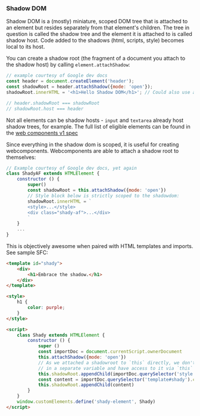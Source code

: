 ### Shadow DOM

Shadow DOM is a (mostly) miniature, scoped DOM tree that is attached to an element but resides separately from that element's children. The tree in question is called the shadow tree and the element it is attached to is called shadow host.
Code added to the shadows (html, scripts, style) becomes local to its host.

You can create a shadow root (the fragment of a document you attach to the shadow host) by calling `element.attachShadow`:
```javascript
// example courtesy of Google dev docs
const header = document.createElement('header');
const shadowRoot = header.attachShadow({mode: 'open'});
shadowRoot.innerHTML = '<h1>Hello Shadow DOM</h1>'; // Could also use appendChild(), adoptElement or other DOM API-s.

// header.shadowRoot === shadowRoot
// shadowRoot.host === header
```

Not all elements can be shadow hosts - `input` and `textarea` already host shadow trees, for example. The full list of eligible elements can be found in the [web components v1 spec](http://w3c.github.io/webcomponents/spec/shadow/#h-methods)

Since everything in the shadow dom is scoped, it is useful for creating webcomponents.
Webcomponents are able to attach a shadow root to themselves:

```javascript
// Example courtesy of Google dev docs, yet again
class ShadyAF extends HTMLElement {
    constructor () {
        super()
        const shadowRoot = this.attachShadow({mode: 'open'})
        // Style block below is strictly scoped to the shadowdom:
        shadowRoot.innerHTML = `
        <style>...</style>
        <div class="shady-af">...</div>
        `
    }
    ...
}
```
This is objectively awesome when paired with HTML templates and imports. See sample SFC:

```html
<template id="shady">
    <div>
        <h1>Embrace the shadow.</h1>
    </div>
</template>

<style>
    h1 {
        color: purple;
    }
</style>

<script>
    class Shady extends HTMLElement {
        constructor () {
            super ()
            const importDoc = document.currentScript.ownerDocument
            this.attachShadow({mode: 'open'})
            // As we attached a shadowroot to `this` directly, we don't need to keep a reference to shadowRoot
            // in a separate variable and have access to it via `this`
            this.shadowRoot.appendChild(importDoc.querySelector('style'))
            const content = importDoc.querySelector('template#shady').content
            this.shadowRoot.appendChild(content)
        }
    }
    window.customElements.define('shady-element', Shady)
</script>
```

